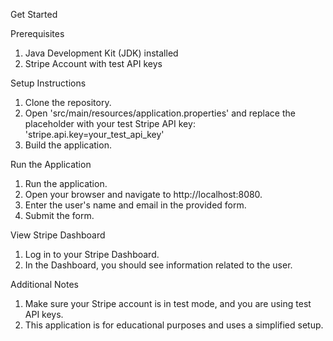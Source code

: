 
Get Started 

Prerequisites
1. Java Development Kit (JDK) installed
2. Stripe Account with test API keys

Setup Instructions
1. Clone the repository.
2. Open 'src/main/resources/application.properties' and replace the placeholder with your test Stripe API key:
   'stripe.api.key=your_test_api_key'
3. Build the application.

Run the Application
1. Run the application.
2. Open your browser and navigate to http://localhost:8080.
3. Enter the user's name and email in the provided form.
4. Submit the form.

View Stripe Dashboard
1. Log in to your Stripe Dashboard.
2. In the Dashboard, you should see information related to the user.

Additional Notes
1. Make sure your Stripe account is in test mode, and you are using test API keys.
2. This application is for educational purposes and uses a simplified setup.
